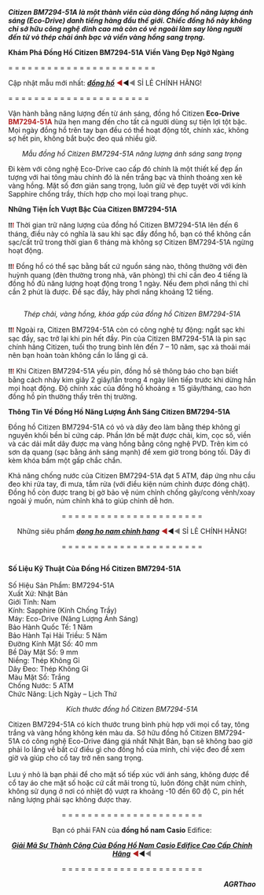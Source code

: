<p><span class="news_details"><b><i>Citizen BM7294-51A là một thành viên của dòng đồng hồ năng lượng ánh sáng (Eco-Drive) danh tiếng hàng đầu thế giới. Chiếc đồng hồ này không chỉ sở hữu công nghệ đỉnh cao mà còn có vẻ ngoài làm say lòng người đến từ vỏ thép chải ánh bạc và viền vàng hồng sang trọng.</i></b><br /> </span></p><p><span class="news_details"><b>Khám Phá Đồng Hồ Citizen BM7294-51A Viền Vàng Đẹp Ngỡ Ngàng</b><br /> </span></p><p> </p><p>= = = = = = = = = = = = = = = = = = = = = = =</p><p>Cập nhật mẫu mới nhất: <a class="" href="http://donghohaitrieu.com"><b><i>đồng hồ</i></b></a> <span style="color: #b22222;">◄</span>◄<span style="color: #808080;">◄</span> SỈ LẺ CHÍNH HÃNG!</p><p>= = = = = = = = = = = = = = = = = = = = = =</p><p> </p><p><span class="news_details">Vận hành bằng năng lượng đến từ ánh sáng, đồng hồ Citizen <b>Eco-Drive <span style="color: #b22222;">BM7294-51A</span></b> hứa hẹn mang đến cho tất cả người dùng sự tiện lợi tột bậc. Mọi ngày đồng hồ trên tay bạn đều có thể hoạt động tốt, chính xác, không sợ hết pin, không bắt buộc đeo quá nhiều giờ.<br /></span></p><p> </p><div style="text-align: center;"><img src="http://i.imgur.com/K9g7Duv.jpg" alt="" border="0" /><br /> <i>Mẫu đồng hồ Citizen BM7294-51A năng lượng ánh sáng sang trọng</i></div><p> </p><p><span class="news_details">Đi kèm với công nghệ Eco-Drive cao cấp đó chính là một thiết kế đẹp ấn tượng với hai tông màu chính đó là nền trắng bạc và thỉnh thoảng xen kẽ vàng hồng. Mặt số đơn giản sang trọng, luôn giữ vẻ đẹp tuyệt vời với kính Sapphire chống trầy, thích hợp cho mọi loại trang phục.<br /> </span></p><p> </p><p> </p><p><span class="news_details"><b>Những Tiện Ích Vượt Bậc Của Citizen BM7294-51A</b><br /> </span></p><p> </p><p><span class="news_details"><b>⁞⁞<span style="color: #b22222;">⁞</span></b> Thời gian trữ năng lượng của đồng hồ Citizen BM7294-51A lên đến 6 tháng, điều này có nghĩa là sau khi sạc đầy đồng hồ, bạn có thể không cần sạc/cất trữ trong thời gian 6 tháng mà không sợ Citizen BM7294-51A ngừng hoạt động.<br /> </span></p><p> </p><p><span class="news_details"><b>⁞⁞<span style="color: #b22222;">⁞</span></b> Đồng hồ có thể sạc bằng bất cứ nguồn sáng nào, thông thường với đèn huỳnh quang (đèn thường trong nhà, văn phòng) thì chỉ cần đeo 4 tiếng là đồng hồ đủ năng lượng hoạt động trong 1 ngày. Nếu đem phơi nắng thì chỉ cần 2 phút là được. Để sạc đầy, hãy phơi nắng khoảng 12 tiếng.<br /></span></p><p> </p><p style="text-align: center;"><img class="aligncenter" src="http://i.imgur.com/OsQUFuB.jpg" alt="" border="0" /><i></i></p><p style="text-align: center;"><i>Thép chải, vàng hồng, khóa gấp của đồng hồ Citizen BM7294-51A</i></p><p> </p><p><span class="news_details"><b>⁞⁞<span style="color: #b22222;">⁞</span></b> Ngoài ra, Citizen BM7294-51A còn có công nghệ tự động: ngắt sạc khi sạc đầy, sạc trở lại khi pin hết đầy. Pin của Citizen BM7294-51A là pin sạc chính hãng Citizen, tuổi thọ trung bình lên đến 7 – 10 năm, sạc xả thoải mái nên bạn hoàn toàn không cần lo lắng gì cả.<br /> </span></p><p> </p><p><span class="news_details"><b>⁞⁞<span style="color: #b22222;">⁞</span></b> Khi Citizen BM7294-51A yếu pin, đồng hồ sẽ thông báo cho bạn biết bằng cách nhảy kim giây 2 giây/lần trong 4 ngày liên tiếp trước khi dừng hẳn mọi hoạt động. Độ chính xác của đồng hồ khoảng ± 15 giây/tháng, cao hơn đồng hồ pin thường thấy trên thị trường.<br /> </span></p><p> </p><p> </p><p><span class="news_details"><b>Thông Tin Về Đồng Hồ Năng Lượng Ánh Sáng Citizen BM7294-51A</b><br /> </span></p><p><span class="news_details">Đồng hồ Citizen BM7294-51A có vỏ và dây đeo làm bằng thép không gỉ nguyên khối bền bỉ cứng cáp. Phần lớn bề mặt được chải, kim, cọc số, viền và các dải mắt dây được mạ vàng hồng bằng công nghệ PVD. Trên kim có sơn dạ quang (sạc bằng ánh sáng mạnh) để xem giờ trong bóng tối. Dây đi kèm khóa bấm một gấp chắc chắn.<br /> </span></p><p><span class="news_details">Khả năng chống nước của Citizen BM7294-51A đạt 5 ATM, đáp ứng nhu cầu đeo khi rửa tay, đi mưa, tắm rửa (với điều kiện núm chỉnh được đóng chặt). Đồng hồ còn được trang bị gờ bảo vệ núm chỉnh chống gãy/cong vênh/xoay ngoài ý muốn, núm chỉnh khá to giúp chỉnh dễ hơn.</span></p><p> </p><p style="text-align: center;">= = = = = = = = = = = = = = = = = = = = = =</p><p style="text-align: center;">Những siêu phẩm <a class="" href="http://donghohaitrieu.com/danh-muc/dong-ho-nam"><b><i>dong ho nam chinh hang</i></b></a> <span style="color: #b22222;">◄</span>◄<span style="color: #808080;">◄</span> SỈ LẺ CHÍNH HÃNG!</p><p style="text-align: center;">= = = = = = = = = = = = = = = = = = = = = =</p><p> </p><p><img class="aligncenter" src="http://i.imgur.com/BfFk4Ka.jpg" alt="" border="0" /></p><p> </p><p> </p><p><span class="news_details"><b>Số Liệu Kỹ Thuật Của Đồng Hồ Citizen BM7294-51A</b><br /> <br /> Số Hiệu Sản Phẩm: BM7294-51A<br /> Xuất Xứ: Nhật Bản<br /> Giới Tính: Nam<br /> Kính: Sapphire (Kính Chống Trầy)<br /> Máy: Eco-Drive (Năng Lượng Ánh Sáng)<br /> Bảo Hành Quốc Tế: 1 Năm<br /> Bảo Hành Tại Hải Triều: 5 Năm<br /> Đường Kính Mặt Số: 40 mm<br /> Bề Dày Mặt Số: 9 mm<br /> Niềng: Thép Không Gỉ<br /> Dây Đeo: Thép Không Gỉ<br /> Màu Mặt Số: Trắng<br /> Chống Nước: 5 ATM<br /> Chức Năng: Lịch Ngày – Lịch Thứ<br /></span></p><div style="text-align: center;"><img class="aligncenter" src="http://i.imgur.com/r8wYpmr.jpg" alt="" border="0" /><br /> <i>Kích thước đồng hồ Citizen BM7294-51A</i></div><p> </p><p><span class="news_details">Citizen BM7294-51A có kích thước trung bình phù hợp với mọi cổ tay, tông trắng và vàng hồng không kén màu da. Sở hữu đồng hồ Citizen BM7294-51A có công nghệ Eco-Drive đáng giá nhất Nhật Bản, bạn sẽ không bao giờ phải lo lắng về bất cứ điều gì cho đồng hồ của mình, chỉ việc đeo để xem giờ và giúp cho cổ tay trở nên sang trọng.<br /> <br /> Lưu ý nhỏ là bạn phải để cho mặt số tiếp xúc với ánh sáng, không được để cổ tay áo che mặt số hoặc cứ cất mãi trong tủ, luôn đóng chặt núm chỉnh, không sử dụng ở nơi có nhiệt độ vượt ra khoảng -10 đến 60 độ C, pin hết năng lượng phải sạc không được thay.<br /> </span></p><p> </p><p style="text-align: center;">= = = = = = = = = = = = = = = = = = = = = =</p><p style="text-align: center;">Bạn có phải FAN của <b>đồng hồ nam Casio</b> Edifice:</p><p style="text-align: center;"><a class="" href="http://donghohaitrieu.com/tin-tuc/dong-ho/giai-ma-su-thanh-cong-cua-dong-ho-nam-casio-edifice-cao-cap-chinh-hang.html"><b><i>Giải Mã Sự Thành Công Của Đồng Hồ Nam Casio Edifice Cao Cấp Chính Hãng</i></b></a> <span style="color: #b22222;">◄</span>◄<span style="color: #808080;">◄</span></p><p style="text-align: center;">= = = = = = = = = = = = = = = = = = = = = =</p><p><span class="news_details"> </span></p><p style="text-align: right;"><b><i>AGRThao</i></b></p><p> </p>
